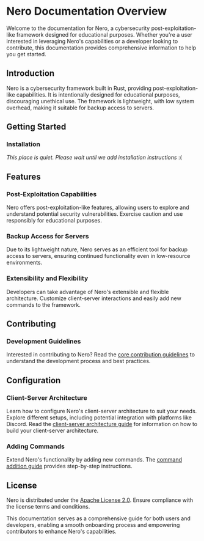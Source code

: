 # Nero Documentation Overview

Welcome to the documentation for Nero, a cybersecurity post-exploitation-like framework designed for educational purposes. Whether you're a user interested in leveraging Nero's capabilities or a developer looking to contribute, this documentation provides comprehensive information to help you get started.

## Introduction

Nero is a cybersecurity framework built in Rust, providing post-exploitation-like capabilities. It is intentionally designed for educational purposes, discouraging unethical use. The framework is lightweight, with low system overhead, making it suitable for backup access to servers.

## Getting Started

### Installation

*This place is quiet. Please wait until we add installation instructions*
:\(

## Features

### Post-Exploitation Capabilities

Nero offers post-exploitation-like features, allowing users to explore and understand potential security vulnerabilities. Exercise caution and use responsibly for educational purposes.

### Backup Access for Servers

Due to its lightweight nature, Nero serves as an efficient tool for backup access to servers, ensuring continued functionality even in low-resource environments.

### Extensibility and Flexibility

Developers can take advantage of Nero's extensible and flexible architecture. Customize client-server interactions and easily add new commands to the framework.

## Contributing

### Development Guidelines

Interested in contributing to Nero? Read the [core contribution guidelines](contributing.md) to understand the development process and best practices.

## Configuration

### Client-Server Architecture

Learn how to configure Nero's client-server architecture to suit your needs. Explore different setups, including potential integration with platforms like Discord. Read the [client-server architecture guide](customizing.md) for information on how to build your client-server architecture.

### Adding Commands

Extend Nero's functionality by adding new commands. The [command addition guide](commands.md) provides step-by-step instructions.

## License

Nero is distributed under the [Apache License 2.0](https://www.apache.org/licenses/LICENSE-2.0). Ensure compliance with the license terms and conditions.

This documentation serves as a comprehensive guide for both users and developers, enabling a smooth onboarding process and empowering contributors to enhance Nero's capabilities.
